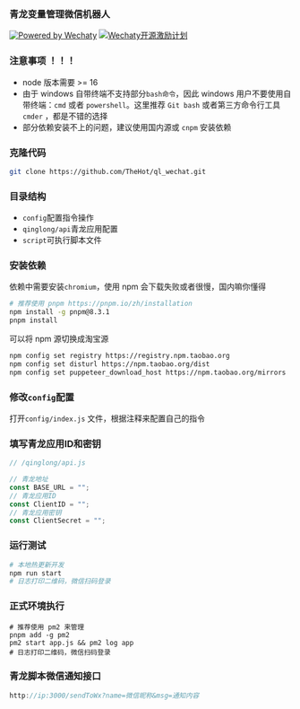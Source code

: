### 青龙变量管理微信机器人

[![Powered by Wechaty](https://img.shields.io/badge/Powered%20By-Wechaty-green.svg)](https://github.com/chatie/wechaty) [![Wechaty开源激励计划](https://img.shields.io/badge/Wechaty-开源激励计划-green.svg)](https://github.com/juzibot/Welcome/wiki/Everything-about-Wechaty)

### 注意事项 ！！！

- node 版本需要 >= 16  
- 由于 windows 自带终端不支持部分`bash命令`，因此 windows 用户不要使用自带终端：`cmd` 或者 `powershell`。这里推荐 `Git bash` 或者第三方命令行工具 `cmder` ，都是不错的选择  
- 部分依赖安装不上的问题，建议使用国内源或 `cnpm` 安装依赖  

### 克隆代码

```bash
git clone https://github.com/TheHot/ql_wechat.git
```

### 目录结构

- `config`配置指令操作
- `qinglong/api`青龙应用配置
- `script`可执行脚本文件

### 安装依赖

依赖中需要安装`chromium`，使用 npm 会下载失败或者很慢，国内嘛你懂得

```bash
# 推荐使用 pnpm https://pnpm.io/zh/installation
npm install -g pnpm@8.3.1
pnpm install
```

可以将 npm 源切换成淘宝源

```bash
npm config set registry https://registry.npm.taobao.org
npm config set disturl https://npm.taobao.org/dist
npm config set puppeteer_download_host https://npm.taobao.org/mirrors
```

### 修改`config`配置

打开`config/index.js` 文件，根据注释来配置自己的指令

### 填写青龙应用ID和密钥

```javascript
// /qinglong/api.js

// 青龙地址
const BASE_URL = "";
// 青龙应用ID
const ClientID = "";
// 青龙应用密钥
const ClientSecret = "";
```

### 运行测试

```bash
# 本地热更新开发
npm run start
# 日志打印二维码，微信扫码登录
```

### 正式环境执行

```shell
# 推荐使用 pm2 来管理
pnpm add -g pm2
pm2 start app.js && pm2 log app
# 日志打印二维码，微信扫码登录
```

### 青龙脚本微信通知接口

```javascript
http://ip:3000/sendToWx?name=微信昵称&msg=通知内容
```

